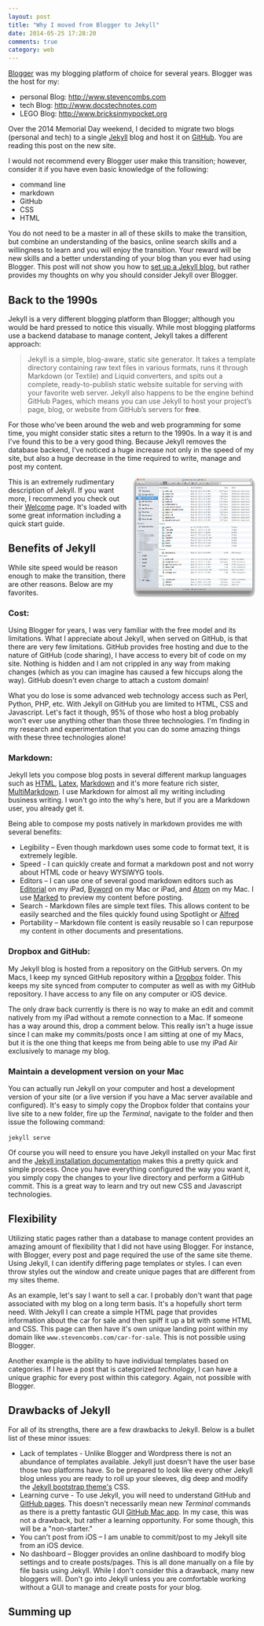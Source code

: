 ```yaml
---
layout: post
title: "Why I moved from Blogger to Jekyll"
date: 2014-05-25 17:28:20
comments: true
category: web
---
```


[Blogger](www.blogger.com) was my blogging platform of choice for several years. Blogger was the host for my:

* personal Blog: <http://www.stevencombs.com>
* tech Blog: <http://www.docstechnotes.com>
* LEGO Blog: <http://www.bricksinmypocket.org>

Over the 2014 Memorial Day weekend, I decided to migrate two blogs (personal and tech) to a single [Jekyll](http://jekyllrb.com) blog and host it on [GitHub](http://github.com/). You are reading this post on the new site.

I would not recommend every Blogger user make this transition; however, consider it if you have even basic knowledge of the following:

* command line
* markdown
* GitHub
* CSS
* HTML

You do not need to be a master in all of these skills to make the transition, but combine an understanding of the basics, online search skills and a willingness to learn and you will enjoy the transition. Your reward will be new skills and a better understanding of your blog than you ever had using Blogger. This post will not show you how to [set up a Jekyll blog](http://jekyllbootstrap.com/), but rather provides my thoughts on why you should consider Jekyll over Blogger.

## Back to the 1990s
Jekyll is a very different blogging platform than Blogger; although you would be hard pressed to notice this visually. While most blogging platforms use a backend database to manage content, Jekyll takes a different approach:

> Jekyll is a simple, blog-aware, static site generator. It takes a template directory containing raw text files in various formats, runs it through Markdown (or Textile) and Liquid converters, and spits out a complete, ready-to-publish static website suitable for serving with your favorite web server. Jekyll also happens to be the engine behind GitHub Pages, which means you can use Jekyll to host your project’s page, blog, or website from GitHub’s servers for **free**.

For those who've been around the web and web programming for some time, you might consider static sites a return to the 1990s. In a way it is and I've found this to be a very good thing. Because Jekyll removes the database backend, I've noticed a huge increase not only in the speed of my site, but also a huge decrease in the time required to write, manage and post my content.

<img style="margin-left: 10px; margin-bottom: 10px;" src="images/posts/2012-06-05-github-site-files.png" align="right" width="250" />

This is an extremely rudimentary description of Jekyll. If you want more, I recommend you check out their [Welcome](http://jekyllrb.com/docs/home/) page. It's loaded with some great information including a quick start guide.

## Benefits of Jekyll
While site speed would be reason enough to make the transition, there are other reasons. Below are my favorites.

### Cost:
Using Blogger for years, I was very familiar with the free model and its limitations. What I appreciate about Jekyll, when served on GitHub, is that there are very few limitations. GitHub provides free hosting and due to the nature of GitHub (code sharing), I have access to every bit of code on my site. Nothing is hidden and I am not crippled in any way from making changes (which as you can imagine has caused a few hiccups along the way). GitHub doesn't even charge to attach a custom domain!

What you do lose is some advanced web technology access such as Perl, Python, PHP, etc. With Jekyll on GitHub you are limited to HTML, CSS and Javascript. Let's fact it though, 95% of those who host a blog probably won't ever use anything other than those three technologies. I'm finding in my research and experimentation that you can do some amazing things with these three technologies alone!

### Markdown:
Jekyll lets you compose blog posts in several different markup languages such as [HTML](http://en.wikipedia.org/wiki/HTML), [Latex](http://en.wikipedia.org/wiki/LaTeX), [Markdown](http://daringfireball.net/projects/markdown/) and it's more feature rich sister, [MultiMarkdown](http://fletcherpenney.net/multimarkdown/). I use Markdown for almost all my writing including business writing. I won't go into the why's here, but if you are a Markdown user, you already get it.

Being able to compose my posts natively in markdown provides me with several benefits:

* Legibility – Even though markdown uses some code to format text, it is extremely legible.
* Speed - I can quickly create and format a markdown post and not worry about HTML code or heavy WYSIWYG tools.
* Editors – I can use one of several good markdown editors such as [Editorial](https://itunes.apple.com/us/app/editorial/id673907758?mt=8&uo=4&at=10I9LR&ct=iTunes) on my iPad, [Byword](https://itunes.apple.com/us/app/byword/id420212497?mt=12&uo=4&at=10I9LR&ct=iTunes) on my Mac or iPad, and [Atom](http:atom.io) on my Mac. I use [Marked](https://itunes.apple.com/us/app/marked/id448925439?mt=12&uo=4&at=10I9LR&ct=iTunes) to preview my content before posting.
* Search - Markdown files are simple text files. This allows content to be easily searched and the files quickly found using Spotlight or [Alfred](https://itunes.apple.com/us/app/alfred/id405843582?mt=12&uo=4&at=10I9LR&ct=iTunes)
* Portability – Markdown file content is easily reusable so I can repurpose my content in other documents and presentations.

### Dropbox and GitHub:
My Jekyll blog is hosted from a repository on the GitHub servers. On my Macs, I keep my synced GitHub repository within a [Dropbox](https://db.tt/11cphuY) folder. This keeps my site synced from computer to computer as well as with my GitHub repository. I have access to any file on any computer or iOS device. 

The only draw back currently is there is no way to make an edit and commit natively from my iPad without a remote connection to a Mac. If someone has a way around this, drop a comment below. This really isn't a huge issue since I can make my commits/posts once I am sitting at one of my Macs, but it is the one thing that keeps me from being able to use my iPad Air exclusively to manage my blog.

### Maintain a development version on your Mac
You can actually run Jekyll on your computer and host a development version of your site (or a live version if you have a Mac server available and configured). It's easy to simply copy the Dropbox folder that contains your live site to a new folder, fire up the *Terminal*, navigate to the folder and then issue the following command:

`jekyll serve`

Of course you will need to ensure you have Jekyll installed on your Mac first and the [Jekyll installation documentation](http://jekyllrb.com/docs/installation/) makes this a pretty quick and simple process. Once you have everything configured the way you want it, you simply copy the changes to your live directory and perform a GitHub commit. This is a great way to learn and try out new CSS and Javascript technologies.

## Flexibility
Utilizing static pages rather than a database to manage content provides an amazing amount of flexibility that I did not have using Blogger. For instance, with Blogger, every post and page required the use of the same site theme. Using Jekyll, I can identify differing page templates or styles. I can even throw styles out the window and create unique pages that are different from my sites theme. 

As an example, let's say I want to sell a car. I probably don't want that page associated with my blog on a long term basis. It's a hopefully short term need. With Jekyll I can create a simple HTML page that provides information about the car for sale and then spiff it up a bit with some HTML and CSS. This page can then have it's own unique landing point within my domain like `www.stevencombs.com/car-for-sale`. This is not possible using Blogger.

Another example is the ability to have individual templates based on categories. If I have a post that is categorized *technology*, I can have a unique graphic for every post within this category. Again, not possible with Blogger.

## Drawbacks of Jekyll
For all of its strengths, there are a few drawbacks to Jekyll. Below is a bullet list of these minor issues:

* Lack of templates - Unlike Blogger and Wordpress there is not an abundance of templates available. Jekyll just doesn’t have the user base those two platforms have. So be prepared to look like every other Jekyll blog unless you are ready to roll up your sleeves, dig deep and modify the [Jekyll bootstrap theme's](http://jekyllbootstrap.com/usage/jekyll-theming.html) CSS.
* Learning curve - To use Jekyll, you will need to understand GitHub and [GitHub pages](https://pages.github.com/). This doesn't necessarily mean new *Terminal* commands as there is a pretty fantastic GUI [GitHub Mac app](https://mac.github.com/). In my case, this was not a drawback, but rather a learning opportunity. For some though, this will be a "non-starter."
* You can't post from iOS – I am unable to commit/post to my Jekyll site from an iOS device.
* No dashboard – Blogger provides an online dashboard to modify blog settings and to create posts/pages. This is all done manually on a file by file basis using Jekyll. While I don't consider this a drawback, many new bloggers will. Don't go into Jekyll unless you are comfortable working without a GUI to manage and create posts for your blog. 

## Summing up

